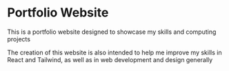 # Portfolio Website

This is a portfolio website designed to showcase my skills and computing projects

The creation of this website is also intended to help me improve my skills in React and Tailwind, as well as in web development and design generally